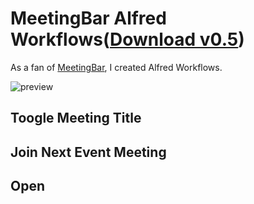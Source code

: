 # MeetingBar Alfred Workflows([Download v0.5](https://github.com/walkersumida/alfredworkflow-meeting-bar/releases/download/v0.5/MeetingBar.alfredworkflow))

As a fan of [MeetingBar](https://github.com/leits/MeetingBar), I created Alfred Workflows.

![preview](https://user-images.githubusercontent.com/12683375/154829978-fb36c716-5d3f-4fc3-9c9f-8d7637b47061.gif)

## Toogle Meeting Title

## Join Next Event Meeting

## Open
